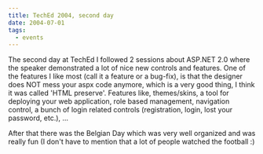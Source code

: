 ```yaml
---
title: TechEd 2004, second day
date: 2004-07-01
tags: 
  - events
---
```


The second day at TechEd I followed 2 sessions about ASP.NET 2.0 where the speaker demonstrated a lot of nice new controls and features. One of the features I like most (call it a feature or a bug-fix), is that the designer does NOT mess your aspx code anymore, which is a very good thing, I think it was called 'HTML preserve'. Features like, themes/skins, a tool for deploying your web application, role based management, navigation control, a bunch of login related controls (registration, login, lost your password, etc.), ...

After that there was the Belgian Day which was very well organized and was really fun (I don't have to mention that a lot of people watched the football :)
